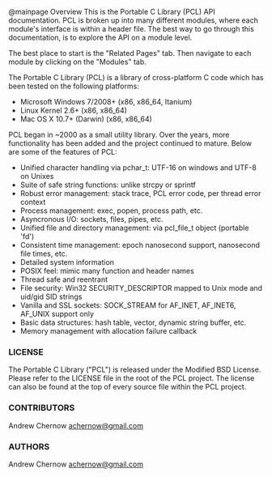 @mainpage Overview
This is the Portable C Library (PCL) API documentation. PCL is broken up into many different
modules, where each module's interface is within a header file. The best way to go through
this documentation, is to explore the API on a module level.

The best place to start is the "Related Pages" tab. Then navigate to each module by clicking 
on the "Modules" tab.

The Portable C Library (PCL) is a library of cross-platform C code which has been tested on the
following platforms:

* Microsoft Windows 7/2008+ (x86, x86_64, Itanium)
* Linux Kernel 2.6+         (x86, x86_64)
* Mac OS X 10.7+ (Darwin)   (x86, x86_64)

PCL began in ~2000 as a small utility library. Over the years, more functionality has been added
and the project continued to mature. Below are some of the features of PCL:

* Unified character handling via pchar_t: UTF-16 on windows and UTF-8 on Unixes
* Suite of safe string functions: unlike strcpy or sprintf
* Robust error management: stack trace, PCL error code, per thread error context
* Process management: exec, popen, process path, etc.
* Asyncronous I/O: sockets, files, pipes, etc.
* Unified file and directory management: via pcl_file_t object (portable 'fd')
* Consistent time management: epoch nanosecond support, nanosecond file times, etc.
* Detailed system information
* POSIX feel: mimic many function and header names
* Thread safe and reentrant
* File security: Win32 SECURITY_DESCRIPTOR mapped to Unix mode and uid/gid SID strings
* Vanilla and SSL sockets: SOCK_STREAM for AF_INET, AF_INET6, AF_UNIX support only
* Basic data structures: hash table, vector, dynamic string buffer, etc.
* Memory management with allocation failure callback


### LICENSE
The Portable C Library ("PCL") is released under the Modified BSD License. Please refer to the
LICENSE file in the root of the PCL project. The license can also be found at the top of every
source file within the PCL project.

### CONTRIBUTORS
Andrew Chernow <achernow@gmail.com>

### AUTHORS
Andrew Chernow <achernow@gmail.com>
